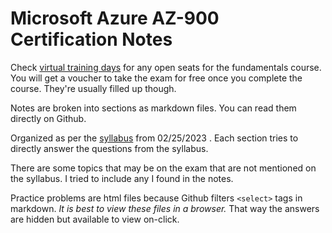 # Microsoft Azure AZ-900 Certification Notes

Check [virtual training days](https://www.microsoft.com/en-us/trainingdays/azure) for any open seats for the fundamentals course. You will get a voucher to take the exam for free once you complete the course. They're usually filled up though. 

Notes are broken into sections as markdown files. You can read them directly on Github.  

Organized as per the [syllabus](https://query.prod.cms.rt.microsoft.com/cms/api/am/binary/RE3VwUY) from 02/25/2023 . Each section tries to directly answer the questions from the syllabus.  

There are some topics that may be on the exam that are not mentioned on the syllabus. I tried to include any I found in the notes.

Practice problems are html files because Github filters `<select>` tags in markdown. _It is best to view these files in a browser._ That way the answers are hidden but available to view on-click.